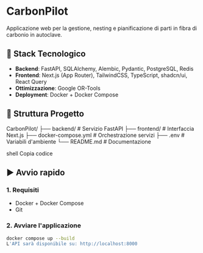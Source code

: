 # CarbonPilot

Applicazione web per la gestione, nesting e pianificazione di parti in fibra di carbonio in autoclave.

## 🧱 Stack Tecnologico

- **Backend**: FastAPI, SQLAlchemy, Alembic, Pydantic, PostgreSQL, Redis
- **Frontend**: Next.js (App Router), TailwindCSS, TypeScript, shadcn/ui, React Query
- **Ottimizzazione**: Google OR-Tools
- **Deployment**: Docker + Docker Compose

## 📁 Struttura Progetto

CarbonPilot/
├── backend/ # Servizio FastAPI
├── frontend/ # Interfaccia Next.js
├── docker-compose.yml # Orchestrazione servizi
├── .env # Variabili d'ambiente
└── README.md # Documentazione

shell
Copia codice

## ▶️ Avvio rapido

### 1. Requisiti

- Docker + Docker Compose
- Git

### 2. Avviare l'applicazione

```bash
docker compose up --build
L'API sarà disponibile su: http://localhost:8000